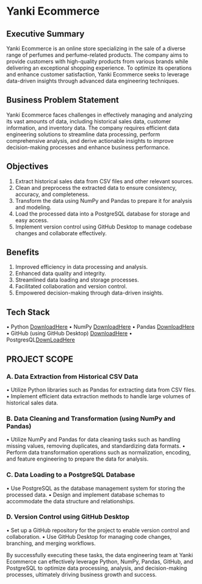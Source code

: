 # Yanki Ecommerce

## Executive Summary

Yanki Ecommerce is an online store specializing in the sale of a diverse range of perfumes and perfume-related products. The company aims to provide customers with high-quality products from various brands while delivering an exceptional shopping experience. To optimize its operations and enhance customer satisfaction, Yanki Ecommerce seeks to leverage data-driven insights through advanced data engineering techniques.


## Business Problem Statement
Yanki Ecommerce faces challenges in effectively managing and analyzing its vast amounts of data, including historical sales data, customer information, and inventory data. The company requires efficient data engineering solutions to streamline data processing, perform comprehensive analysis, and derive actionable insights to improve decision-making processes and enhance business performance.


## Objectives
1. ﻿﻿﻿Extract historical sales data from CSV files and other relevant sources.
2. ﻿﻿﻿Clean and preprocess the extracted data to ensure consistency, accuracy, and completeness.
3. ﻿﻿﻿Transform the data using NumPy and Pandas to prepare it for analysis and modeling.
4. ﻿﻿﻿Load the processed data into a PostgreSQL database for storage and easy access.
5. ﻿﻿﻿Implement version control using GitHub Desktop to manage codebase changes and collaborate effectively.


## Benefits
1. ﻿﻿﻿Improved efficiency in data processing and analysis.
2. ﻿﻿﻿Enhanced data quality and integrity.
3. ﻿﻿﻿Streamlined data loading and storage processes.
4. ﻿﻿﻿Facilitated collaboration and version control.
5. ﻿﻿﻿Empowered decision-making through data-driven insights.


## Tech Stack
• ﻿﻿﻿Python [DownloadHere](https://www.learnpython.org/)
• ﻿﻿﻿NumPy [DownloadHere](https://numpy.org/doc/)
• ﻿﻿﻿Pandas [DownloadHere](https://pandas.pydata.org/docs/)
• ﻿﻿﻿GitHub (using GitHub Desktop) [DownloadHere](https://docs.github.com/)
• ﻿﻿﻿PostgresQL[DownLoadHere](https://www.postgresql.org/docs/6.4/jdbc19100.htm)


## PROJECT SCOPE
### A. Data Extraction from Historical CSV Data
• ﻿﻿﻿Utilize Python libraries such as Pandas for extracting data from CSV files.
• ﻿﻿﻿Implement efficient data extraction methods to handle large volumes of historical sales data.

### B. Data Cleaning and Transformation (using NumPy and Pandas)
• Utilize NumPy and Pandas for data cleaning tasks such as handling missing values, removing duplicates, and standardizing data formats.
• Perform data transformation operations such as normalization, encoding, and feature engineering to prepare the data for analysis.

### C. Data Loading to a PostgreSQL Database
• ﻿﻿﻿Use PostgreSQL as the database management system for storing the processed data.
• ﻿﻿﻿Design and implement database schemas to accommodate the data structure and relationships.

### D. Version Control using GitHub Desktop
• ﻿﻿﻿Set up a GitHub repository for the project to enable version control and collaboration.
• ﻿﻿﻿Use GitHub Desktop for managing code changes, branching, and merging workflows.

By successfully executing these tasks, the data engineering team at Yanki Ecommerce can effectively leverage Python, NumPy, Pandas, GitHub, and PostgreSQL to optimize data processing, analysis, and decision-making processes, ultimately driving business growth and success.
